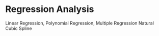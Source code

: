 # Regression Analysis
Linear Regression, 
Polynomial Regression, 
Multiple Regression 
Natural Cubic Spline

